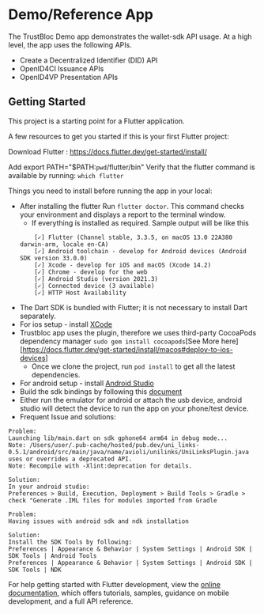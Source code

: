 # Demo/Reference App

The TrustBloc Demo app demonstrates the wallet-sdk API usage. At a high level, the app uses the following APIs.
- Create a Decentralized Identifier (DID) API
- OpenID4CI Issuance APIs
- OpenID4VP Presentation APIs 

## Getting Started

This project is a starting point for a Flutter application.

A few resources to get you started if this is your first Flutter project:

Download Flutter : https://docs.flutter.dev/get-started/install/

Add export PATH="$PATH:`pwd`/flutter/bin"
Verify that the flutter command is available by running: `which flutter`

Things you need to install before running the app in your local: 
- After installing the flutter Run `flutter doctor`. This command checks your environment and displays a report to the terminal window.
  - If everything is installed as required. Sample output will be like this 
  ```
      [✓] Flutter (Channel stable, 3.3.5, on macOS 13.0 22A380 darwin-arm, locale en-CA)
      [✓] Android toolchain - develop for Android devices (Android SDK version 33.0.0)
      [✓] Xcode - develop for iOS and macOS (Xcode 14.2)
      [✓] Chrome - develop for the web
      [✓] Android Studio (version 2021.3)
      [✓] Connected device (3 available)
      [✓] HTTP Host Availability
    ```
- The Dart SDK is bundled with Flutter; it is not necessary to install Dart separately.
- For ios setup - install [XCode](https://docs.flutter.dev/get-started/install/macos#install-xcode)
- Trustbloc app uses the plugin, therefore we uses third-party CocoaPods dependency manager `sudo gem install cocoapods`[See More here][https://docs.flutter.dev/get-started/install/macos#deploy-to-ios-devices]
  - Once we clone the project, run `pod install` to get all the latest dependencies.
- For android setup - install [Android Studio](https://docs.flutter.dev/get-started/install/macos#android-setup)
- Build the sdk bindings by following this [document](https://github.com/trustbloc/wallet-sdk/blob/main/cmd/wallet-sdk-gomobile/README.md)
- Either run the emulator for android or attach the usb device, android studio will detect the device to run the app on your phone/test device.
- Frequent Issue and solutions:  

```
Problem:
Launching lib/main.dart on sdk gphone64 arm64 in debug mode...
Note: /Users/user/.pub-cache/hosted/pub.dev/uni_links-0.5.1/android/src/main/java/name/avioli/unilinks/UniLinksPlugin.java uses or overrides a deprecated API.
Note: Recompile with -Xlint:deprecation for details.
```

```
Solution:
In your android studio: 
Preferences > Build, Execution, Deployment > Build Tools > Gradle > check "Generate .IML files for modules imported from Gradle 
```

```
Problem: 
Having issues with android sdk and ndk installation
```
```
Solution: 
Install the SDK Tools by following: 
Preferences | Appearance & Behavior | System Settings | Android SDK | SDK Tools | Android Tools 
Preferences | Appearance & Behavior | System Settings | Android SDK | SDK Tools | NDK
```

For help getting started with Flutter development, view the
[online documentation](https://docs.flutter.dev/), which offers tutorials,
samples, guidance on mobile development, and a full API reference.
